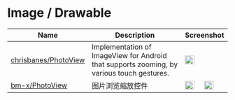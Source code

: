 Image / Drawable
======================
Name | Description | Screenshot
--- | --- | ---
[chrisbanes/PhotoView](https://github.com/chrisbanes/PhotoView) | Implementation of ImageView for Android that supports zooming, by various touch gestures.|<img src="/android-ui-ux-library/chrisbanes-PhotoView.png" width="49%">
[bm-x/PhotoView](https://github.com/bm-x/PhotoView) | 图片浏览缩放控件 | <img src="/android-ui-ux-library/art/bm-x-PhotoView-1.gif" width="49%"><img src="/android-ui-ux-library/art/bm-x-PhotoView-2.gif" width="49%">